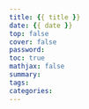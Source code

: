 ```yaml
---
title: {{ title }}
date: {{ date }}
top: false
cover: false
password:
toc: true
mathjax: false
summary:
tags:
categories:
---
```

